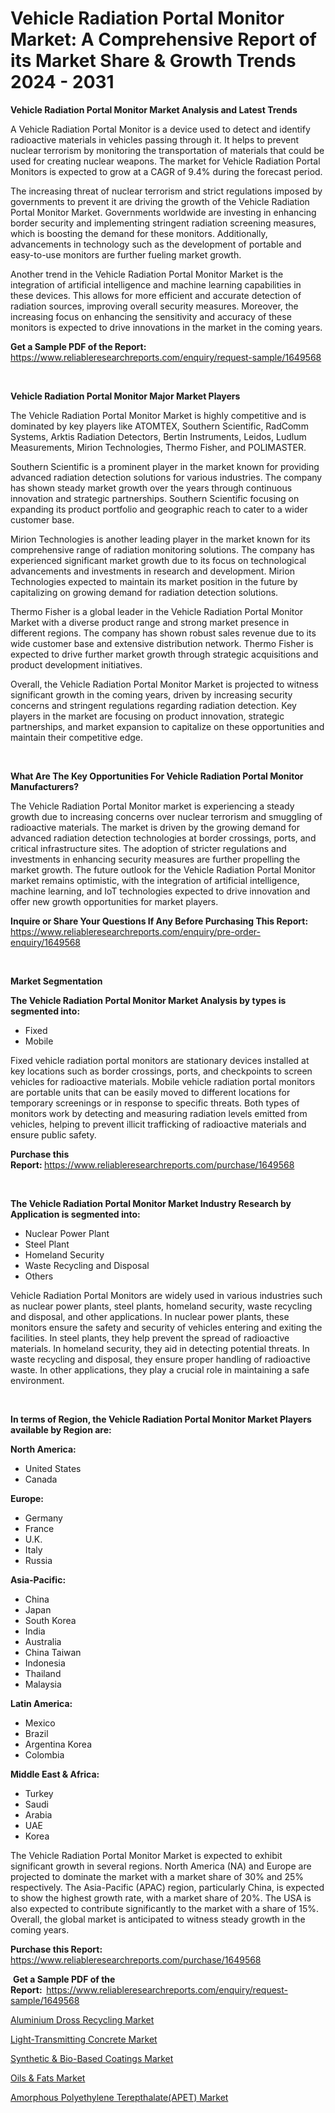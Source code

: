 <p><h1>Vehicle Radiation Portal Monitor Market: A Comprehensive Report of its Market Share & Growth Trends 2024 - 2031</h1></p><p><strong>Vehicle Radiation Portal Monitor Market Analysis and Latest Trends</strong></p>
<p><p>A Vehicle Radiation Portal Monitor is a device used to detect and identify radioactive materials in vehicles passing through it. It helps to prevent nuclear terrorism by monitoring the transportation of materials that could be used for creating nuclear weapons. The market for Vehicle Radiation Portal Monitors is expected to grow at a CAGR of 9.4% during the forecast period.</p><p>The increasing threat of nuclear terrorism and strict regulations imposed by governments to prevent it are driving the growth of the Vehicle Radiation Portal Monitor Market. Governments worldwide are investing in enhancing border security and implementing stringent radiation screening measures, which is boosting the demand for these monitors. Additionally, advancements in technology such as the development of portable and easy-to-use monitors are further fueling market growth.</p><p>Another trend in the Vehicle Radiation Portal Monitor Market is the integration of artificial intelligence and machine learning capabilities in these devices. This allows for more efficient and accurate detection of radiation sources, improving overall security measures. Moreover, the increasing focus on enhancing the sensitivity and accuracy of these monitors is expected to drive innovations in the market in the coming years.</p></p>
<p><strong>Get a Sample PDF of the Report:&nbsp;</strong> <a href="https://www.reliableresearchreports.com/enquiry/request-sample/1649568">https://www.reliableresearchreports.com/enquiry/request-sample/1649568</a></p>
<p>&nbsp;</p>
<p><strong>Vehicle Radiation Portal Monitor Major Market Players</strong></p>
<p><p>The Vehicle Radiation Portal Monitor Market is highly competitive and is dominated by key players like ATOMTEX, Southern Scientific, RadComm Systems, Arktis Radiation Detectors, Bertin Instruments, Leidos, Ludlum Measurements, Mirion Technologies, Thermo Fisher, and POLIMASTER.</p><p>Southern Scientific is a prominent player in the market known for providing advanced radiation detection solutions for various industries. The company has shown steady market growth over the years through continuous innovation and strategic partnerships. Southern Scientific focusing on expanding its product portfolio and geographic reach to cater to a wider customer base.</p><p>Mirion Technologies is another leading player in the market known for its comprehensive range of radiation monitoring solutions. The company has experienced significant market growth due to its focus on technological advancements and investments in research and development. Mirion Technologies expected to maintain its market position in the future by capitalizing on growing demand for radiation detection solutions.</p><p>Thermo Fisher is a global leader in the Vehicle Radiation Portal Monitor Market with a diverse product range and strong market presence in different regions. The company has shown robust sales revenue due to its wide customer base and extensive distribution network. Thermo Fisher is expected to drive further market growth through strategic acquisitions and product development initiatives.</p><p>Overall, the Vehicle Radiation Portal Monitor Market is projected to witness significant growth in the coming years, driven by increasing security concerns and stringent regulations regarding radiation detection. Key players in the market are focusing on product innovation, strategic partnerships, and market expansion to capitalize on these opportunities and maintain their competitive edge.</p></p>
<p>&nbsp;</p>
<p><strong>What Are The Key Opportunities For Vehicle Radiation Portal Monitor Manufacturers?</strong></p>
<p><p>The Vehicle Radiation Portal Monitor market is experiencing a steady growth due to increasing concerns over nuclear terrorism and smuggling of radioactive materials. The market is driven by the growing demand for advanced radiation detection technologies at border crossings, ports, and critical infrastructure sites. The adoption of stricter regulations and investments in enhancing security measures are further propelling the market growth. The future outlook for the Vehicle Radiation Portal Monitor market remains optimistic, with the integration of artificial intelligence, machine learning, and IoT technologies expected to drive innovation and offer new growth opportunities for market players.</p></p>
<p><strong>Inquire or Share Your Questions If Any Before Purchasing This Report:</strong> <a href="https://www.reliableresearchreports.com/enquiry/pre-order-enquiry/1649568">https://www.reliableresearchreports.com/enquiry/pre-order-enquiry/1649568</a></p>
<p>&nbsp;</p>
<p><strong>Market Segmentation</strong></p>
<p><strong>The Vehicle Radiation Portal Monitor Market Analysis by types is segmented into:</strong></p>
<p><ul><li>Fixed</li><li>Mobile</li></ul></p>
<p><p>Fixed vehicle radiation portal monitors are stationary devices installed at key locations such as border crossings, ports, and checkpoints to screen vehicles for radioactive materials. Mobile vehicle radiation portal monitors are portable units that can be easily moved to different locations for temporary screenings or in response to specific threats. Both types of monitors work by detecting and measuring radiation levels emitted from vehicles, helping to prevent illicit trafficking of radioactive materials and ensure public safety.</p></p>
<p><strong>Purchase this Report:&nbsp;</strong><a href="https://www.reliableresearchreports.com/purchase/1649568">https://www.reliableresearchreports.com/purchase/1649568</a></p>
<p>&nbsp;</p>
<p><strong>The Vehicle Radiation Portal Monitor Market Industry Research by Application is segmented into:</strong></p>
<p><ul><li>Nuclear Power Plant</li><li>Steel Plant</li><li>Homeland Security</li><li>Waste Recycling and Disposal</li><li>Others</li></ul></p>
<p><p>Vehicle Radiation Portal Monitors are widely used in various industries such as nuclear power plants, steel plants, homeland security, waste recycling and disposal, and other applications. In nuclear power plants, these monitors ensure the safety and security of vehicles entering and exiting the facilities. In steel plants, they help prevent the spread of radioactive materials. In homeland security, they aid in detecting potential threats. In waste recycling and disposal, they ensure proper handling of radioactive waste. In other applications, they play a crucial role in maintaining a safe environment.</p></p>
<p>&nbsp;</p>
<p><strong>In terms of Region, the Vehicle Radiation Portal Monitor Market Players available by Region are:</strong></p>
<p>
    <p> <strong> North America: </strong>
        <ul>
            <li>United States</li>
            <li>Canada</li>
        </ul>
        </p> 
    <p> <strong> Europe: </strong>
        <ul>
            <li>Germany</li>
            <li>France</li>
            <li>U.K.</li>
            <li>Italy</li>
            <li>Russia</li>
        </ul>
        </p> 
    <p> <strong> Asia-Pacific: </strong>
        <ul>
            <li>China</li>
            <li>Japan</li>
            <li>South Korea</li>
            <li>India</li>
            <li>Australia</li>
            <li>China Taiwan</li>
            <li>Indonesia</li>
            <li>Thailand</li>
            <li>Malaysia</li>
        </ul>
        </p> 
    <p> <strong> Latin America: </strong>
        <ul>
            <li>Mexico</li>
            <li>Brazil</li>
            <li>Argentina Korea</li>
            <li>Colombia</li>
        </ul>
        </p> 
    <p> <strong> Middle East & Africa: </strong>
        <ul>
            <li>Turkey</li>
            <li>Saudi</li>
            <li>Arabia</li>
            <li>UAE</li>
            <li>Korea</li>
        </ul>
    </p>
    </p>
<p><p>The Vehicle Radiation Portal Monitor Market is expected to exhibit significant growth in several regions. North America (NA) and Europe are projected to dominate the market with a market share of 30% and 25% respectively. The Asia-Pacific (APAC) region, particularly China, is expected to show the highest growth rate, with a market share of 20%. The USA is also expected to contribute significantly to the market with a share of 15%. Overall, the global market is anticipated to witness steady growth in the coming years.</p></p>
<p><strong>Purchase this Report: </strong><a href="https://www.reliableresearchreports.com/purchase/1649568">https://www.reliableresearchreports.com/purchase/1649568</a></p>
<p>&nbsp;<strong>Get a Sample PDF of the Report:&nbsp;&nbsp;</strong><a href="https://www.reliableresearchreports.com/enquiry/request-sample/1649568">https://www.reliableresearchreports.com/enquiry/request-sample/1649568</a></p>
<p><strong></strong></p>
<p><p><a href="https://medium.com/@penelopeparsons766/aluminium-dross-recycling-market-competitive-analysis-market-trends-and-forecast-to-2031-1cb391b666be">Aluminium Dross Recycling Market</a></p><p><a href="https://medium.com/@kevenjewess/light-transmitting-concrete-market-insights-into-market-cagr-market-trends-and-growth-strategies-ad1c05e4434e">Light-Transmitting Concrete Market</a></p><p><a href="https://medium.com/@kevenjewess/synthetic-amp-bio-based-coatings-market-exploring-market-share-market-trends-and-future-growth-4329d3405e5f">Synthetic & Bio-Based Coatings Market</a></p><p><a href="https://medium.com/@penelopeparsons766/oils-amp-fats-market-the-key-to-successful-business-strategy-forecast-till-2031-52b60f3bff20">Oils & Fats Market</a></p><p><a href="https://medium.com/@kevenjewess/amorphous-polyethylene-terepthalate-apet-market-the-key-to-successful-business-strategy-forecast-baef7612a28d">Amorphous Polyethylene Terepthalate(APET) Market</a></p></p>